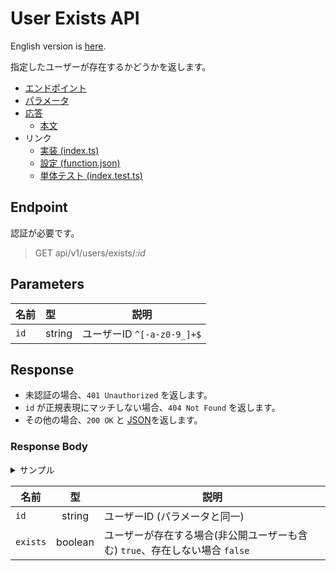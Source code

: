 # User Exists API

English version is [here](./README.md).

指定したユーザーが存在するかどうかを返します。

- [エンドポイント](#endpoint)
- [パラメータ](#parameters)
- [応答](#response)
  - [本文](#response-body)
- リンク
  - [実装 (index.ts)](./index.ts)
  - [設定 (function.json)](./function.json)
  - [単体テスト (index.test.ts)](./index.test.ts)

## Endpoint

認証が必要です。

> GET api/v1/users/exists/*:id*

## Parameters

|名前|型|説明|
|---|:--|---|
|`id`|string|ユーザーID `^[-a-z0-9_]+$`|

## Response

- 未認証の場合、`401 Unauthorized` を返します。
- `id` が正規表現にマッチしない場合、`404 Not Found` を返します。
- その他の場合、`200 OK` と [JSON](#response-body)を返します。

### Response Body

<details>
  <summary>サンプル</summary>

```json
{
  "id": "afro0001",
  "exists": true
}
```

</details>

|名前|型|説明|
|----|:--:|-----------|
|`id`|string|ユーザーID (パラメータと同一)|
|`exists`|boolean|ユーザーが存在する場合(非公開ユーザーも含む) `true`、存在しない場合 `false`|
